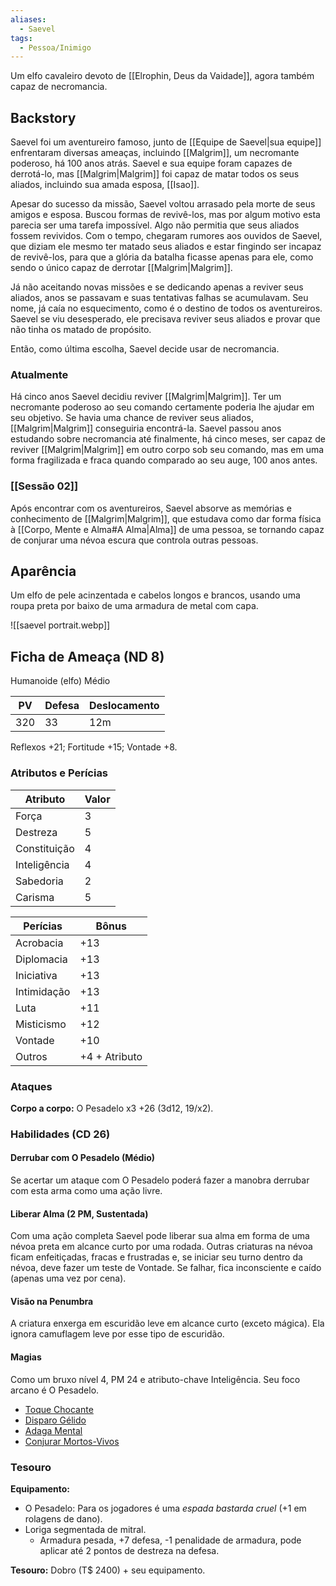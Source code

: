 ```yaml
---
aliases:
  - Saevel
tags:
  - Pessoa/Inimigo
---
```

Um elfo cavaleiro devoto de [[Elrophin, Deus da Vaidade]], agora também capaz de necromancia.
## Backstory
Saevel foi um aventureiro famoso, junto de [[Equipe de Saevel|sua equipe]] enfrentaram diversas ameaças, incluindo [[Malgrim]], um necromante poderoso, há 100 anos atrás. Saevel e sua equipe foram capazes de derrotá-lo, mas [[Malgrim|Malgrim]] foi capaz de matar todos os seus aliados, incluindo sua amada esposa, [[Isao]].

Apesar do sucesso da missão, Saevel voltou arrasado pela morte de seus amigos e esposa. Buscou formas de revivê-los, mas por algum motivo esta parecia ser uma tarefa impossível. Algo não permitia que seus aliados fossem revividos. Com o tempo, chegaram rumores aos ouvidos de Saevel, que diziam ele mesmo ter matado seus aliados e estar fingindo ser incapaz de revivê-los, para que a glória da batalha ficasse apenas para ele, como sendo o único capaz de derrotar [[Malgrim|Malgrim]].

Já não aceitando novas missões e se dedicando apenas a reviver seus aliados, anos se passavam e suas tentativas falhas se acumulavam. Seu nome, já caía no esquecimento, como é o destino de todos os aventureiros. Saevel se viu desesperado, ele precisava reviver seus aliados e provar que não tinha os matado de propósito.

Então, como última escolha, Saevel decide usar de necromancia.

### Atualmente
Há cinco anos Saevel decidiu reviver [[Malgrim|Malgrim]]. Ter um necromante poderoso ao seu comando certamente poderia lhe ajudar em seu objetivo. Se havia uma chance de reviver seus aliados, [[Malgrim|Malgrim]] conseguiria encontrá-la. Saevel passou anos estudando sobre necromancia até finalmente, há cinco meses, ser capaz de reviver [[Malgrim|Malgrim]] em outro corpo sob seu comando, mas em uma forma fragilizada e fraca quando comparado ao seu auge, 100 anos antes.

### [[Sessão 02]]
Após encontrar com os aventureiros, Saevel absorve as memórias e conhecimento de [[Malgrim|Malgrim]], que estudava como dar forma física à [[Corpo, Mente e Alma#A Alma|Alma]] de uma pessoa, se tornando capaz de conjurar uma névoa escura que controla outras pessoas.

## Aparência
Um elfo de pele acinzentada e cabelos longos e brancos, usando uma roupa preta por baixo de uma armadura de metal com capa.

![[saevel portrait.webp]]

## Ficha de Ameaça (ND 8)
Humanoide (elfo) Médio

| PV  | Defesa | Deslocamento |
| --- | ------ | ------------ |
| 320 | 33     | 12m          |

Reflexos +21; Fortitude +15; Vontade +8.

### Atributos e Perícias
| Atributo     | Valor |
| ------------ | ----- |
| Força        | 3     |
| Destreza     | 5     |
| Constituição | 4     |
| Inteligência | 4     |
| Sabedoria    | 2     |
| Carisma      | 5     |

| Perícias    | Bônus         |
| ----------- | ------------- |
| Acrobacia   | +13           |
| Diplomacia  | +13           |
| Iniciativa  | +13           |
| Intimidação | +13           |
| Luta        | +11           |
| Misticismo  | +12           |
| Vontade     | +10           |
| Outros      | +4 + Atributo |

### Ataques
**Corpo a corpo:** O Pesadelo x3 +26 (3d12, 19/x2).

### Habilidades (CD 26)
#### Derrubar com O Pesadelo (Médio)
Se acertar um ataque com O Pesadelo poderá fazer a manobra derrubar com esta arma como uma ação livre.

#### Liberar Alma (2 PM, Sustentada)
Com uma ação completa Saevel pode liberar sua alma em forma de uma névoa preta em alcance curto por uma rodada. Outras criaturas na névoa ficam enfeitiçadas, fracas e frustradas e, se iniciar seu turno dentro da névoa, deve fazer um teste de Vontade. Se falhar, fica inconsciente e caído (apenas uma vez por cena).

#### Visão na Penumbra
A criatura enxerga em escuridão leve em alcance curto (exceto mágica). Ela ignora camuflagem leve por esse tipo de escuridão.

#### Magias
Como um bruxo nível 4, PM 24 e atributo-chave Inteligência. Seu foco arcano é O Pesadelo.

- [Toque Chocante](https://eduardomarques.pythonanywhere.com/183/)
- [Disparo Gélido](https://eduardomarques.pythonanywhere.com/215/)
- [Adaga Mental](https://eduardomarques.pythonanywhere.com/5/)
- [Conjurar Mortos-Vivos](https://eduardomarques.pythonanywhere.com/49/)

### Tesouro
**Equipamento:**

* O Pesadelo: Para os jogadores é uma *espada bastarda cruel* (+1 em rolagens de dano).
* Loriga segmentada de mitral.
	* Armadura pesada, +7 defesa, -1 penalidade de armadura, pode aplicar até 2 pontos de destreza na defesa.

**Tesouro:** Dobro (T$ 2400) + seu equipamento.
